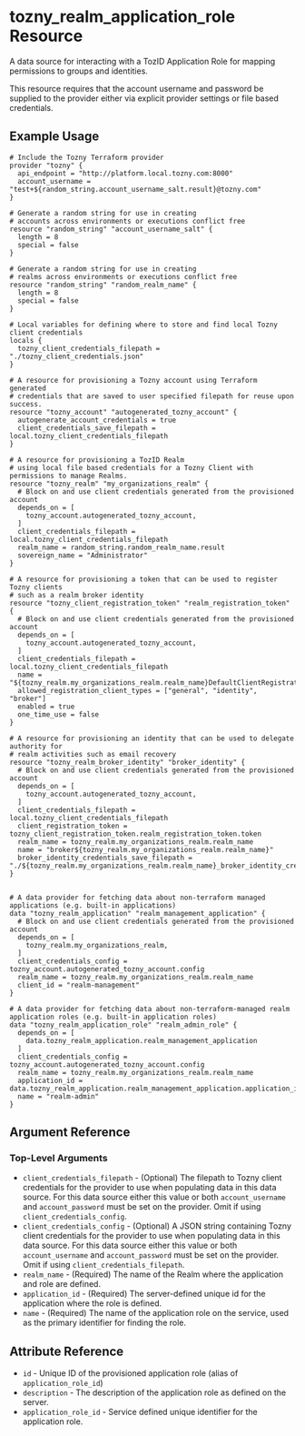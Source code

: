 # tozny_realm_application_role Resource

A data source for interacting with a TozID Application Role for mapping permissions to groups and identities.

This resource requires that the account username and password be supplied to the provider either via explicit provider settings or file based credentials.

## Example Usage
```hcl
# Include the Tozny Terraform provider
provider "tozny" {
  api_endpoint = "http://platform.local.tozny.com:8000"
  account_username = "test+${random_string.account_username_salt.result}@tozny.com"
}

# Generate a random string for use in creating
# accounts across environments or executions conflict free
resource "random_string" "account_username_salt" {
  length = 8
  special = false
}

# Generate a random string for use in creating
# realms across environments or executions conflict free
resource "random_string" "random_realm_name" {
  length = 8
  special = false
}

# Local variables for defining where to store and find local Tozny client credentials
locals {
  tozny_client_credentials_filepath = "./tozny_client_credentials.json"
}

# A resource for provisioning a Tozny account using Terraform generated
# credentials that are saved to user specified filepath for reuse upon success.
resource "tozny_account" "autogenerated_tozny_account" {
  autogenerate_account_credentials = true
  client_credentials_save_filepath = local.tozny_client_credentials_filepath
}

# A resource for provisioning a TozID Realm
# using local file based credentials for a Tozny Client with permissions to manage Realms.
resource "tozny_realm" "my_organizations_realm" {
  # Block on and use client credentials generated from the provisioned account
  depends_on = [
    tozny_account.autogenerated_tozny_account,
  ]
  client_credentials_filepath = local.tozny_client_credentials_filepath
  realm_name = random_string.random_realm_name.result
  sovereign_name = "Administrator"
}

# A resource for provisioning a token that can be used to register Tozny clients
# such as a realm broker identity
resource "tozny_client_registration_token" "realm_registration_token" {
  # Block on and use client credentials generated from the provisioned account
  depends_on = [
    tozny_account.autogenerated_tozny_account,
  ]
  client_credentials_filepath = local.tozny_client_credentials_filepath
  name = "${tozny_realm.my_organizations_realm.realm_name}DefaultClientRegistrationToken"
  allowed_registration_client_types = ["general", "identity", "broker"]
  enabled = true
  one_time_use = false
}

# A resource for provisioning an identity that can be used to delegate authority for
# realm activities such as email recovery
resource "tozny_realm_broker_identity" "broker_identity" {
  # Block on and use client credentials generated from the provisioned account
  depends_on = [
    tozny_account.autogenerated_tozny_account,
  ]
  client_credentials_filepath = local.tozny_client_credentials_filepath
  client_registration_token = tozny_client_registration_token.realm_registration_token.token
  realm_name = tozny_realm.my_organizations_realm.realm_name
  name = "broker${tozny_realm.my_organizations_realm.realm_name}"
  broker_identity_credentials_save_filepath = "./${tozny_realm.my_organizations_realm.realm_name}_broker_identity_credentials.json"
}


# A data provider for fetching data about non-terraform managed applications (e.g. built-in applications)
data "tozny_realm_application" "realm_management_application" {
  # Block on and use client credentials generated from the provisioned account
  depends_on = [
    tozny_realm.my_organizations_realm,
  ]
  client_credentials_config = tozny_account.autogenerated_tozny_account.config
  realm_name = tozny_realm.my_organizations_realm.realm_name
  client_id = "realm-management"
}

# A data provider for fetching data about non-terraform-managed realm application roles (e.g. built-in application roles)
data "tozny_realm_application_role" "realm_admin_role" {
  depends_on = [
    data.tozny_realm_application.realm_management_application
  ]
  client_credentials_config = tozny_account.autogenerated_tozny_account.config
  realm_name = tozny_realm.my_organizations_realm.realm_name
  application_id = data.tozny_realm_application.realm_management_application.application_id
  name = "realm-admin"
}
```

## Argument Reference

### Top-Level Arguments

* `client_credentials_filepath` - (Optional) The filepath to Tozny client credentials for the provider to use when populating data in this data source. For this data source either this value or both `account_username` and `account_password` must be set on the provider. Omit if using `client_credentials_config`.
* `client_credentials_config` - (Optional) A JSON string containing Tozny client credentials for the provider to use when populating data in this data source. For this data source either this value or both `account_username` and `account_password` must be set on the provider. Omit if using `client_credentials_filepath`.
* `realm_name` - (Required) The name of the Realm where the application and role are defined.
* `application_id` - (Required) The server-defined unique id for the application where the role is defined.
* `name` - (Required) The name of the application role on the service, used as the primary identifier for finding the role.

## Attribute Reference

* `id` - Unique ID of the provisioned application role (alias of `application_role_id`)
* `description` - The description of the application role as defined on the server.
* `application_role_id` - Service defined unique identifier for the application role.
